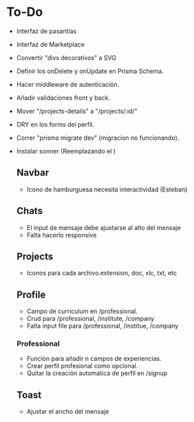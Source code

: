 # To-Do

- Interfaz de pasantías
- Interfaz de Marketplace
- Convertir "divs decorativos" a SVG
- Definir los onDelete y onUpdate en Prisma Schema.
- Hacer middleware de autenticación.
- Añadir validaciones front y back.
- Mover "/projects-details" a "/projects/:id/"
- DRY en los forms del perfil.
- Correr "prisma migrate dev" (migracion no funcionando).
- Instalar sonner (Reemplazando el <Toast>)

  ## Navbar

  - Icono de hamburguesa necesita interactividad (Esteban)

  ## Chats

  - El input de mensaje debe ajustarse al alto del mensaje
  - Falta hacerlo responsive

  ## Projects

  - Iconos para cada archivo.extension, doc, xlc, txt, etc

  ## Profile

  - Campo de curriculum en /professional.
  - Crud para /professional, /institute, /company
  - Falta input file para /professional, /institue, /company

  ### Professional

  - Función para añadir n campos de experiencias.
  - Crear perfil profesional como opcional.
  - Quitar la creación automatica de perfil en /signup

  ## Toast

  - Ajustar el ancho del mensaje  